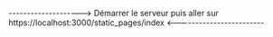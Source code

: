 --------------------> Démarrer le serveur puis aller sur https://localhost:3000/static_pages/index <------------------------
